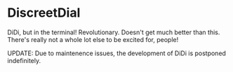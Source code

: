 # DiscreetDial

DiDi, but in the terminal! Revolutionary. Doesn't get much better than this. There's really not a whole lot else to be excited for, people!

UPDATE: Due to maintenence issues, the development of DiDi is postponed indefinitely.
